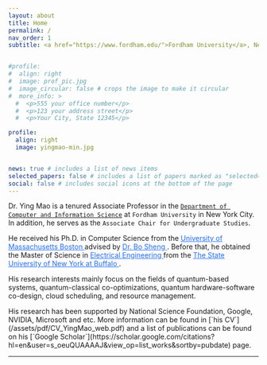 ```yaml
---
layout: about
title: Home
permalink: /
nav_order: 1
subtitle: <a href="https://www.fordham.edu/">Fordham University</a>, New York, NY.


#profile:
#  align: right
#  image: prof_pic.jpg
#  image_circular: false # crops the image to make it circular
#  more_info: >
  #  <p>555 your office number</p>
  #  <p>123 your address street</p>
  #  <p>Your City, State 12345</p>

profile:
  align: right
  image: yingmao-min.jpg


news: true # includes a list of news items
selected_papers: false # includes a list of papers marked as "selected={true}"
social: false # includes social icons at the bottom of the page
---
```



Dr. Ying Mao
is a tenured Associate Professor in the [`Department of Computer and
Information Science`](https://www.fordham.edu/academics/departments/computer-and-information-science/faculty-and-administration/)
at `Fordham University` in New York City.
In addition, he serves as the `Associate Chair for Undergraduate Studies`.

<p></p>
He received his Ph.D. in Computer Science from the
<a href="https://www.umb.edu" style="color:#216DFC">University of Massachusetts Boston </a>
advised by <a href="https://www.cs.umb.edu/~shengbo/" style="color:#216DFC"> Dr. Bo Sheng </a>.
Before that, he obtained the Master of Science in <a href="http://engineering.buffalo.edu/ee.html" style="color:#216DFC"> Electrical Engineering </a> from the
<a href="http://www.buffalo.edu/" style="color:#216DFC"> The State University of New York at Buffalo </a>.

 <p></p>
 His research interests mainly focus on the fields of quantum-based systems, quantum-classical co-optimizations, quantum hardware-software co-design,
 cloud scheduling, and resource management. 
 
 <p></p>
 His research has been supported by National Science Foundation, Google, NVIDIA, Microsoft and etc. More information can be found in [`his CV`](/assets/pdf/CV_YingMao_web.pdf) and a list of publications can be found on his [`Google Scholar`](https://scholar.google.com/citations?hl=en&user=s_oeuQUAAAAJ&view_op=list_works&sortby=pubdate) page.

-------------------------------

<!--
---
<p></p>
 <div align="justify">
 <img src="/assets/img/new-icon.png" alt="New Icon" style="width:50px;height:27px;">
 <strong>[Opportunities]:</strong>
 <a style="color:#FC2146"> Our team has Ph.D. openings with full financial supports. </a> We are looking for self-motivated students to work on quantum-classical system designs, optimizations and applications. Please find our Ph.D. in Computer Science program from this link. You are encouraged to contact me through email if interested.
 </div>
---
-->
